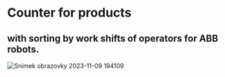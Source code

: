 # Counter for products 
## with sorting by work shifts of operators for ABB robots.

![Snímek obrazovky 2023-11-09 194109](https://github.com/Zollman94/RAPID_Counter/assets/140598268/2313a6f1-ea8d-40c5-b942-75f32a16afc9)
